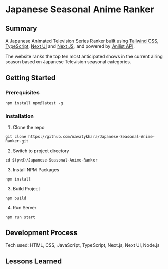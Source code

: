 # Japanese Seasonal Anime Ranker
## Summary

A Japanese Animated Television Series Ranker built using [Tailwind CSS](https://tailwindcss.com/), [TypeScript](https://www.typescriptlang.org/), [Next UI](https://nextui.org/) and [Next JS](https://nextjs.org/), and powered by [Anilist API](https://anilist.gitbook.io/anilist-apiv2-docs/).

The website ranks the top ten most anticipated shows in the current airing season based on Japanese Television seasonal categories. 

## Getting Started

### Prerequisites
```
npm install npm@latest -g
```
### Installation

1. Clone the repo
```
git clone https://github.com/navatykhara/Japanese-Seasonal-Anime-Ranker.git
```
2. Switch to project directory
```
cd $(pwd)/Japanese-Seasonal-Anime-Ranker
```
3. Install NPM Packages
```
npm install
```
3. Build Project
```
npm build
```
4. Run Server
```
npm run start
```

## Development Process

Tech used: HTML, CSS, JavaScript, TypeScript, Next.js, Next UI, Node.js


## Lessons Learned


